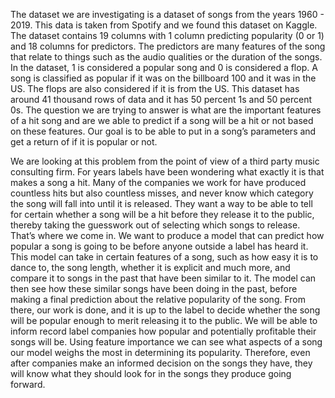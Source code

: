 The dataset we are investigating is a dataset of songs from the years 1960 - 2019. This data is taken from Spotify and we found this dataset on Kaggle. The dataset contains 19 columns with 1 column predicting popularity (0 or 1) and 18 columns for predictors. The predictors are many features of the song that relate to things such as the audio qualities or the duration of the songs. In the dataset, 1 is considered a popular song and 0 is considered a flop. A song is classified as popular if it was on the billboard 100 and it was in the US. The flops are also considered if it is from the US. This dataset has around 41 thousand rows of data and it has 50 percent 1s and 50 percent 0s.
The question we are trying to answer is what are the important features of a hit song and are we able to predict if a song will be a hit or not based on these features. Our goal is to be able to put in a song’s parameters and get a return of if it is popular or not.

We are looking at this problem from the point of view of a third party music consulting firm. For years labels have been wondering what exactly it is that makes a song a hit. Many of the companies we work for have produced countless hits but also countless misses, and never know which category the song will fall into until it is released. They want a way to be able to tell for certain whether a song will be a hit before they release it to the public, thereby taking the guesswork out of selecting which songs to release.
That’s where we come in. We want to produce a model that can predict how popular a song is going to be before anyone outside a label has heard it. This model can take in certain features of a song, such as how easy it is to dance to, the song length, whether it is explicit and much more, and compare it to songs in the past that have been similar to it. The model can then see how these similar songs have been doing in the past, before making a final prediction about the relative popularity of the song. From there, our work is done, and it is up to the label to decide whether the song will be popular enough to merit releasing it to the public.
We will be able to inform record label companies how popular and potentially profitable their songs will be. Using feature importance we can see what aspects of a song our model weighs the most in determining its
popularity. Therefore, even after companies make an informed decision on the songs they have, they will know what they should look for in the songs they produce going forward.
